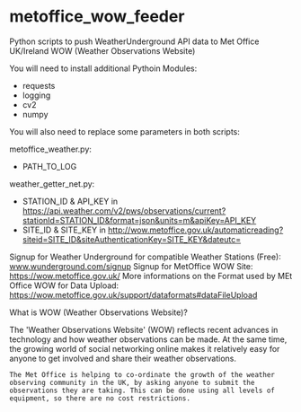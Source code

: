 # metoffice_wow_feeder
Python scripts to push WeatherUnderground API data to Met Office UK/Ireland WOW (Weather Observations Website)

You will need to install additional Pythoin Modules:
- requests
- logging
- cv2
- numpy

You will also need to replace some parameters in both scripts:

metoffice_weather.py:
- PATH_TO_LOG

weather_getter_net.py:
- STATION_ID & API_KEY in https://api.weather.com/v2/pws/observations/current?stationId=STATION_ID&format=json&units=m&apiKey=API_KEY
- SITE_ID & SITE_KEY in http://wow.metoffice.gov.uk/automaticreading?siteid=SITE_ID&siteAuthenticationKey=SITE_KEY&dateutc=

Signup for Weather Underground for compatible Weather Stations (Free): www.wunderground.com/signup
Signup for MetOffice WOW Site: https://wow.metoffice.gov.uk/
More informations on the Format used by MEt Office WOW for Data Upload: https://wow.metoffice.gov.uk/support/dataformats#dataFileUpload

What is WOW (Weather Observations Website)?

The 'Weather Observations Website' (WOW) reflects recent advances in technology and how weather observations can be made. At the same time, the growing world of social networking online makes it relatively easy for anyone to get involved and share their weather observations.

    The Met Office is helping to co-ordinate the growth of the weather observing community in the UK, by asking anyone to submit the observations they are taking. This can be done using all levels of equipment, so there are no cost restrictions.

